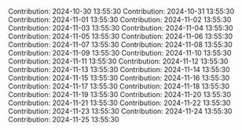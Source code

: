 Contribution: 2024-10-30 13:55:30
Contribution: 2024-10-31 13:55:30
Contribution: 2024-11-01 13:55:30
Contribution: 2024-11-02 13:55:30
Contribution: 2024-11-03 13:55:30
Contribution: 2024-11-04 13:55:30
Contribution: 2024-11-05 13:55:30
Contribution: 2024-11-06 13:55:30
Contribution: 2024-11-07 13:55:30
Contribution: 2024-11-08 13:55:30
Contribution: 2024-11-09 13:55:30
Contribution: 2024-11-10 13:55:30
Contribution: 2024-11-11 13:55:30
Contribution: 2024-11-12 13:55:30
Contribution: 2024-11-13 13:55:30
Contribution: 2024-11-14 13:55:30
Contribution: 2024-11-15 13:55:30
Contribution: 2024-11-16 13:55:30
Contribution: 2024-11-17 13:55:30
Contribution: 2024-11-18 13:55:30
Contribution: 2024-11-19 13:55:30
Contribution: 2024-11-20 13:55:30
Contribution: 2024-11-21 13:55:30
Contribution: 2024-11-22 13:55:30
Contribution: 2024-11-23 13:55:30
Contribution: 2024-11-24 13:55:30
Contribution: 2024-11-25 13:55:30

